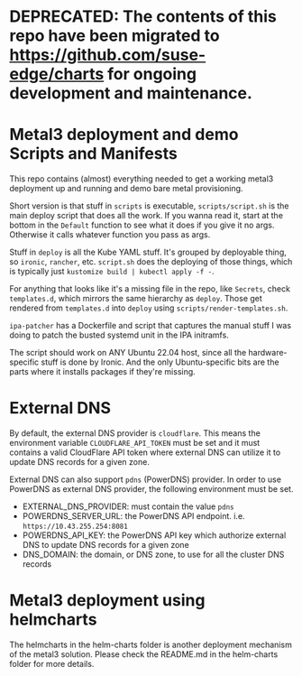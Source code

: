 # DEPRECATED: The contents of this repo have been migrated to https://github.com/suse-edge/charts for ongoing development and maintenance. 

# Metal3 deployment and demo Scripts and Manifests

This repo contains (almost) everything needed to get a working metal3
deployment up and running and demo bare metal provisioning.

Short version is that stuff in `scripts` is executable, `scripts/script.sh` is the main deploy script that does all the work. If you wanna read it, start at the bottom in the `Default` function to see what it does if you give it no args. Otherwise it calls whatever function you pass as args.

Stuff in `deploy` is all the Kube YAML stuff. It's grouped by deployable thing, so `ironic`, `rancher`, etc. `script.sh` does the deploying of those things, which is typically just `kustomize build | kubectl apply -f -`.

For anything that looks like it's a missing file in the repo, like `Secrets`, check `templates.d`, which mirrors the same hierarchy as `deploy`. Those get rendered from `templates.d` into `deploy` using `scripts/render-templates.sh`.

`ipa-patcher` has a Dockerfile and script that captures the manual stuff I was doing to patch the busted systemd unit in the IPA initramfs.

The script should work on ANY Ubuntu 22.04 host, since all the hardware-specific stuff is done by Ironic. And the only Ubuntu-specific bits are the parts where it installs packages if they're missing.

# External DNS

By default, the external DNS provider is `cloudflare`. This means the environment variable `CLOUDFLARE_API_TOKEN` must be set and it must contains a valid CloudFlare API token where external DNS can utilize it to update DNS records for a given zone.

External DNS can also support `pdns` (PowerDNS) provider. In order to use PowerDNS as external DNS provider, the following environment must be set.

* EXTERNAL_DNS_PROVIDER: must contain the value `pdns`
* POWERDNS_SERVER_URL: the PowerDNS API endpoint. i.e. `https://10.43.255.254:8081`
* POWERDNS_API_KEY: the PowerDNS API key which authorize external DNS to update DNS records for a given zone
* DNS_DOMAIN: the domain, or DNS zone, to use for all the cluster DNS records

# Metal3 deployment using helmcharts

The helmcharts in the helm-charts folder is another deployment mechanism of the metal3 solution. Please check the README.md in the 
helm-charts folder for more details.
